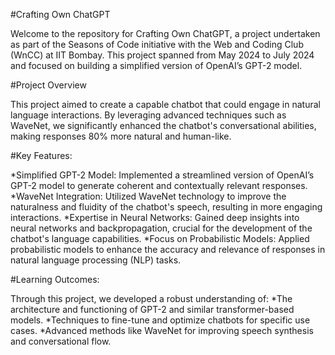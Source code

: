 #Crafting Own ChatGPT

Welcome to the repository for Crafting Own ChatGPT, a project undertaken as part of the Seasons of Code initiative with the Web and Coding Club (WnCC) at IIT Bombay. This project spanned from May 2024 to July 2024 and focused on building a simplified version of OpenAI’s GPT-2 model.

#Project Overview

This project aimed to create a capable chatbot that could engage in natural language interactions. By leveraging advanced techniques such as WaveNet, we significantly enhanced the chatbot's conversational abilities, making responses 80% more natural and human-like.

#Key Features:

*Simplified GPT-2 Model: Implemented a streamlined version of OpenAI’s GPT-2 model to generate coherent and contextually relevant responses.
*WaveNet Integration: Utilized WaveNet technology to improve the naturalness and fluidity of the chatbot's speech, resulting in more engaging interactions.
*Expertise in Neural Networks: Gained deep insights into neural networks and backpropagation, crucial for the development of the chatbot's language capabilities.
*Focus on Probabilistic Models: Applied probabilistic models to enhance the accuracy and relevance of responses in natural language processing (NLP) tasks.

#Learning Outcomes:

Through this project, we developed a robust understanding of:
*The architecture and functioning of GPT-2 and similar transformer-based models.
*Techniques to fine-tune and optimize chatbots for specific use cases.
*Advanced methods like WaveNet for improving speech synthesis and conversational flow.
